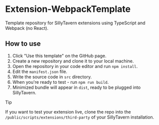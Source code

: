 # Extension-WebpackTemplate

Template repository for SillyTavern extensions using TypeScript and Webpack (no React).

## How to use

1. Click "Use this template" on the GitHub page.
2. Create a new repository and clone it to your local machine.
3. Open the repository in your code editor and run `npm install`.
4. Edit the `manifest.json` file.
5. Write the source code in `src` directory.
6. When you're ready to test - run `npm run build`.
7. Minimized bundle will appear in `dist`, ready to be plugged into SillyTavern.

> [!TIP]
> If you want to test your extension live, clone the repo into the `/public/scripts/extensions/third-party` of your SillyTavern installation.
